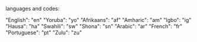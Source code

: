 languages and codes:

"English": "en"
"Yoruba": "yo"
"Afrikaans": "af"
"Amharic": "am"
"Igbo": "ig"
"Hausa": "ha"
"Swahili": "sw"
"Shona": "sn"
"Arabic": "ar"
"French": "fr"
"Portuguese": "pt"
"Zulu": "zu"
